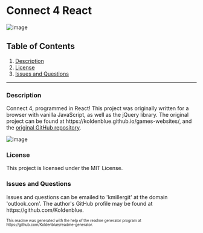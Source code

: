 # Connect 4 React

![image](https://img.shields.io/badge/license-MIT%20License-green)

## Table of Contents

1. <a href="#description">Description</a>
2. <a href="#license">License</a>
3. <a href="#questions">Issues and Questions</a>
<hr><h3 id='description'>Description</h3>
Connect 4, programmed in React! This project was originally written for a browser with vanilla JavaScript, as well as the jQuery library. The original project can be found at https://koldenblue.github.io/games-websites/, and the <a href='https://github.com/Koldenblue/games-websites'>original GitHub repository</a>.

![image](https://user-images.githubusercontent.com/64618290/95711848-7664d480-0c18-11eb-9c89-dd3e3bb63e54.png)

<h3 id='license'>License</h3>
This project is licensed under the MIT License.

<h3 id='questions'>Issues and Questions</h3>
Issues and questions can be emailed to 'kmillergit' at the domain 'outlook.com'. The author's GitHub profile may be found at https://github.com/Koldenblue.<p><sub><sup>This readme was generated with the help of the readme generator program at https://github.com/Koldenblue/readme-generator.</sup></sub></p>
